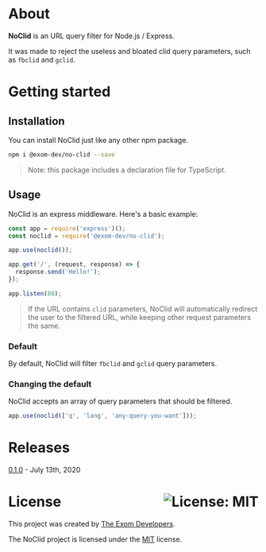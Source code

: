 # About

**NoClid** is an URL query filter for Node.js / Express.

It was made to reject the useless and bloated clid query parameters, such as `fbclid` and `gclid`.

# Getting started

## Installation

You can install NoClid just like any other npm package.

```bash
npm i @exom-dev/no-clid --save
```

> Note: this package includes a declaration file for TypeScript.

## Usage

NoClid is an express middleware. Here's a basic example:

```javascript
const app = require('express')();
const noclid = require('@exom-dev/no-clid');

app.use(noclid());

app.get('/', (request, response) => {
  response.send('Hello!');
});

app.listen(80);
```

> If the URL contains `clid` parameters, NoClid will automatically redirect the user to the filtered URL, while keeping other request parameters the same.

### Default
By default, NoClid will filter `fbclid` and `gclid` query parameters.

### Changing the default

NoClid accepts an array of query parameters that should be filtered.

```javascript
app.use(noclid(['q', 'lang', 'any-query-you-want']));
```

# Releases

[0.1.0](https://github.com/exom-dev/no-clid/releases/tag/0.1.0) - July 13th, 2020

# License <a href="https://github.com/exom-dev/no-clid/blob/master/LICENSE"><img align="right" src="https://img.shields.io/badge/License-MIT-blue.svg" alt="License: MIT"></a>

This project was created by [The Exom Developers](https://github.com/exom-dev).

The NoClid project is licensed under the [MIT](https://github.com/exom-dev/no-clid/blob/master/LICENSE) license.
